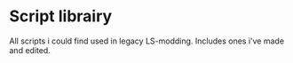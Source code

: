# Script librairy
All scripts i could find used in legacy LS-modding.
Includes ones i've made and edited.
